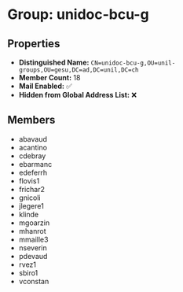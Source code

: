 # Group: unidoc-bcu-g

## Properties

- **Distinguished Name:** `CN=unidoc-bcu-g,OU=unil-groups,OU=gesu,DC=ad,DC=unil,DC=ch`
- **Member Count:** 18
- **Mail Enabled:** ✅
- **Hidden from Global Address List:** ❌

## Members

- abavaud
- acantino
- cdebray
- ebarmanc
- edeferrh
- flovis1
- frichar2
- gnicoli
- jlegere1
- klinde
- mgoarzin
- mhanrot
- mmaille3
- nseverin
- pdevaud
- rvez1
- sbiro1
- vconstan
